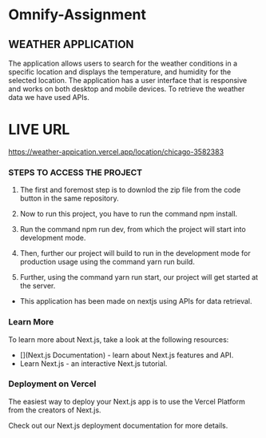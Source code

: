# Omnify-Assignment

## WEATHER APPLICATION

The application allows users to search for the weather conditions in a specific location and displays the temperature, and humidity for the selected location.
The application has a user interface that is responsive and works on both desktop and mobile devices. 
To retrieve the weather data we have used APIs.

# LIVE URL
https://weather-appication.vercel.app/location/chicago-3582383

### STEPS TO ACCESS THE PROJECT

1. The first and foremost step is to downlod the zip file from the code button in the same repository.

2. Now to run this project, you have to run the command npm install.

3. Run the command npm run dev, from which the project will start into development mode.

4. Then, further our project will build to run in the development mode for production usage using the command yarn run build.

5. Further, using the command yarn run start, our project will get started at the server.

* This application has been made on nextjs using APIs for data retrieval.

### Learn More

To learn more about Next.js, take a look at the following resources:

* [](Next.js Documentation) - learn about Next.js features and API.
* Learn Next.js - an interactive Next.js tutorial.

### Deployment on Vercel

The easiest way to deploy your Next.js app is to use the Vercel Platform from the creators of Next.js.

Check out our Next.js deployment documentation for more details.


